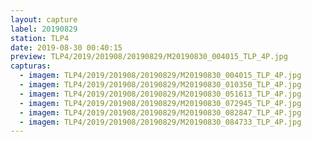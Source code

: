 ```yaml
---
layout: capture
label: 20190829
station: TLP4
date: 2019-08-30 00:40:15
preview: TLP4/2019/201908/20190829/M20190830_004015_TLP_4P.jpg
capturas:
  - imagem: TLP4/2019/201908/20190829/M20190830_004015_TLP_4P.jpg
  - imagem: TLP4/2019/201908/20190829/M20190830_010350_TLP_4P.jpg
  - imagem: TLP4/2019/201908/20190829/M20190830_051613_TLP_4P.jpg
  - imagem: TLP4/2019/201908/20190829/M20190830_072945_TLP_4P.jpg
  - imagem: TLP4/2019/201908/20190829/M20190830_082847_TLP_4P.jpg
  - imagem: TLP4/2019/201908/20190829/M20190830_084733_TLP_4P.jpg
---
```

